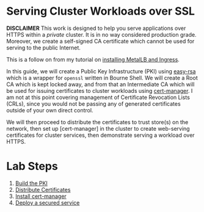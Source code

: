 # Serving Cluster Workloads over SSL

**DISCLAIMER** This work is designed to help you serve applications over HTTPS within a _private_ cluster. It is in no way considered production grade. Moreover, we create a self-signed CA certificate which cannot be used for serving to the public Internet.

This is a follow on from my tutorial on [installing MetalLB and Ingress](https://github.com/fireflycons/howto-install-metallb).

In this guide, we will create a Public Key Infrastructure (PKI) using [easy-rsa](https://github.com/OpenVPN/easy-rsa) which is a wrapper for `openssl` written in Bourne Shell. We will create a Root CA which is kept locked away, and from that an Intermediate CA which will be used for issuing certificates to cluster workloads using [cert-manager](https://cert-manager.io/). I am not at this point covering management of Certificate Revocation Lists (CRLs), since you would not be passing any of generated certificates outside of your own direct control.

We will then proceed to distribute the certificates to trust store(s) on the network, then set up [cert-manager] in the cluster to create web-serving certificates for cluster services, then demonstrate serving a workload over HTTPS.

# Lab Steps

1. [Build the PKI](./docs/01-build-pki.md)
1. [Distribute Certificates](./docs/02-certificate-distribution.md)
1. [Install cert-manager](./docs/03-cert-manager.md)
1. [Deploy a secured service](./docs/04-deploy-service.md)


